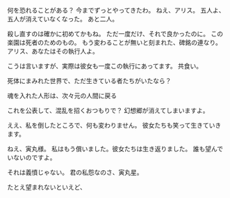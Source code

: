 何を恐れることがある？
今までずっとやってきたわ。
ねえ、アリス。
五人よ、五人が消えていなくなった。
あと二人。

殺し直すのは確かに初めてかもね。
ただ一度だけ、それで良かったのに。
この楽園は死者のためのもの。
もう変わることが無いと刻まれた、碑銘の連なり。
アリス、あなたはその執行人よ。

こうは言いますが、実際は彼女も一度この執行にあってます。
共食い。

死体にまみれた世界で、ただ生きている者たちがいたなら？


魂を入れた人形は、次々元の人間に戻る

これを公表して、混乱を招くおつもりで？
幻想郷が消えてしまいますよ。

ええ、私を倒したところで、何も変わりません。
彼女たちも笑って生きていきます。

ねえ、寅丸様。
私はもう償いました。彼女たちは生き返りました。
誰も望んでいないのですよ。

それは義憤じゃない。
君の私怨なのさ、寅丸星。



たとえ望まれないといえど、
